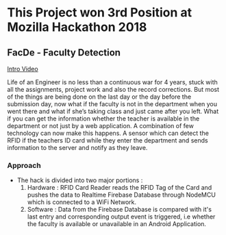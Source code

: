 # This Project won 3rd Position at Mozilla Hackathon 2018
## FacDe - Faculty Detection

[Intro Video](https://www.youtube.com/watch?v=5WDgg-8Gy-U)<br>
 
Life of an Engineer is no less than a continuous war for 4 years, stuck with all the assignments, project work and also the record corrections. But most of the things are being done on the last day or the day before the submission day, now what if the faculty is not in the department when you went there and what if she’s taking class and just came after you left. What if you can get the information whether the teacher is available in the department or not just by a web application. A combination of few technology can now make this happens. A sensor which can detect the RFID if the teachers ID card while they enter the department and sends information to the server and notify as they leave.


### Approach
* The hack is divided into two major portions :
  1. Hardware : RFID Card Reader reads the RFID Tag of the Card and pushes the data to Realtime Firebase Database through NodeMCU which is connected to a WiFi Network.
  2. Software : Data from the Firebase Database is compared with it's last entry and corresponding output event is triggered, i.e whether the faculty is available or unavailable in an Android Application.
  
